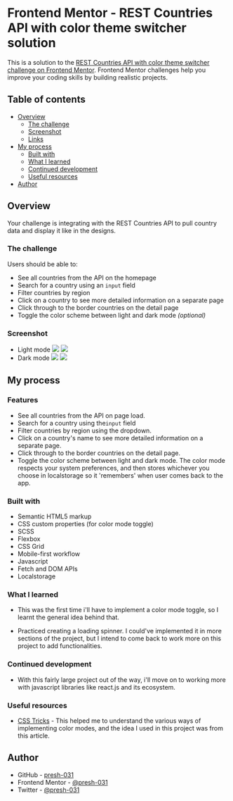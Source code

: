 # Frontend Mentor - REST Countries API with color theme switcher solution

This is a solution to the [REST Countries API with color theme switcher challenge on Frontend Mentor](https://www.frontendmentor.io/challenges/rest-countries-api-with-color-theme-switcher-5cacc469fec04111f7b848ca). Frontend Mentor challenges help you improve your coding skills by building realistic projects.

## Table of contents

- [Overview](#overview)
  - [The challenge](#the-challenge)
  - [Screenshot](#screenshot)
  - [Links](#links)
- [My process](#my-process)
  - [Built with](#built-with)
  - [What I learned](#what-i-learned)
  - [Continued development](#continued-development)
  - [Useful resources](#useful-resources)
- [Author](#author)

## Overview

Your challenge is integrating with the REST Countries API to pull country data and display it like in the designs.

### The challenge

Users should be able to:

- See all countries from the API on the homepage
- Search for a country using an `input` field
- Filter countries by region
- Click on a country to see more detailed information on a separate page
- Click through to the border countries on the detail page
- Toggle the color scheme between light and dark mode _(optional)_

### Screenshot

- Light mode
  ![](./Screen%20Shot%202022-09-22%20at%2000.17.58.png)
  ![](./Screen%20Shot%202022-09-22%20at%2000.17.52.png)
- Dark mode
  ![](./Screen%20Shot%202022-09-22%20at%2000.18.24.png)
  ![](./Screen%20Shot%202022-09-22%20at%2000.18.28.png)

## My process

### Features

- See all countries from the API on page load.
- Search for a country using the`input` field
- Filter countries by region using the dropdown.
- Click on a country's name to see more detailed information on a separate page.
- Click through to the border countries on the detail page.
- Toggle the color scheme between light and dark mode. The color mode respects your system preferences, and then stores whichever you choose in localstorage so it 'remembers' when user comes back to the app.

### Built with

- Semantic HTML5 markup
- CSS custom properties (for color mode toggle)
- SCSS
- Flexbox
- CSS Grid
- Mobile-first workflow
- Javascript
- Fetch and DOM APIs
- Localstorage

### What I learned

- This was the first time i'll have to implement a color mode toggle, so I learnt the general idea behind that.

- Practiced creating a loading spinner. I could've implemented it in more sections of the project, but I intend to come back to work more on this project to add functionalities.

### Continued development

- With this fairly large project out of the way, i'll move on to working more with javascript libraries like react.js and its ecosystem.

### Useful resources

- [CSS Tricks](https://css-tricks.com/a-complete-guide-to-dark-mode-on-the-web/#aa-using-a-body-class) - This helped me to understand the various ways of implementing color modes, and the idea I used in this project was from this article.

## Author

- GitHub - [presh-031](https://github.com/presh-031)
- Frontend Mentor - [@presh-031](https://www.frontendmentor.io/profile/presh-031)
- Twitter - [@presh-031](https://twitter.com/Presh_031)
